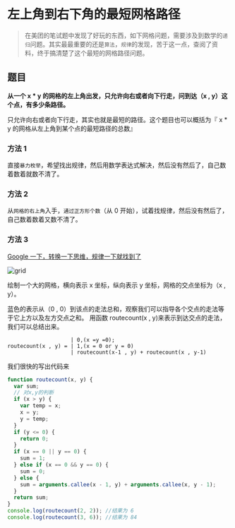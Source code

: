 # 左上角到右下角的最短网格路径

> 在美团的笔试题中发现了好玩的东西，如下网格问题，需要涉及到数学的`递归`问题。其实最最重要的还是`算法`，`规律`的发现，苦于这一点，查阅了资料，终于搞清楚了这个最短的网格路径问题。

## 题目

**从一个 x \* y 的网格的左上角出发，只允许向右或者向下行走，问到达（x , y）这个点，有多少条路径。**

只允许向右或者向下行走，其实也就是最短的路径。这个题目也可以概括为『 x \* y 的网格从左上角到某个点的最短路径的总数』

### 方法 1

直接`暴力枚举`，希望找出规律，然后用数学表达式解决，然后没有然后了，自己数着数着就数不清了。

### 方法 2

从`网格的右上角`入手，`通过正方形个数`（从 0 开始），试着找规律，然后没有然后了，自己数着数着又数不清了。

### 方法 3

[Google 一下，转换一下思维，规律一下就找到了](https://blog.oldj.net/2013/09/07/lattice-paths/)

![grid](_media/grid.jpg)

绘制一个大的网格，横向表示 x 坐标，纵向表示 y 坐标，网格的交点坐标为（x , y）。

蓝色的表示从（0 , 0）到该点的走法总和，观察我们可以指导各个交点的走法等于它上方以及左方交点之和。
用函数 routecount(x , y)来表示到达交点的走法，我们可以总结出来。

```
                    | 0,(x =y =0);
routecount(x , y) = | 1,(x = 0 or y = 0)
                    | routecount(x-1 , y) + routecount(x , y-1)
```

我们很快的写出代码来

```javascript
function routecount(x, y) {
  var sum;
  // 对x,y的判断
  if (x > y) {
    var temp = x;
    x = y;
    y = temp;
  }
  if (y <= 0) {
    return 0;
  }
  if (x == 0 || y == 0) {
    sum = 1;
  } else if (x == 0 && y == 0) {
    sum = 0;
  } else {
    sum = arguments.callee(x - 1, y) + arguments.callee(x, y - 1);
  }
  return sum;
}
console.log(routecount(2, 2)); //结果为 6
console.log(routecount(3, 6)); //结果为 84
```